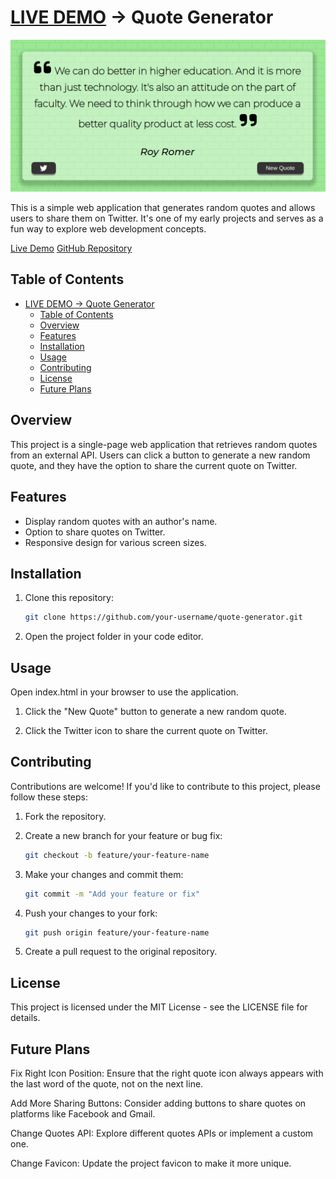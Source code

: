 # [LIVE DEMO](https://shcoobz.github.io/quote-generator/) -> Quote Generator

![Quote Generator](img/screenshot.png)

This is a simple web application that generates random quotes and allows users to share them on Twitter. It's one of my early projects and serves as a fun way to explore web development concepts.

[Live Demo](https://shcoobz.github.io/quote-generator/)
[GitHub Repository](https://github.com/Shcoobz/quote-generator)

## Table of Contents

- [LIVE DEMO -\> Quote Generator](#live-demo---quote-generator)
  - [Table of Contents](#table-of-contents)
  - [Overview](#overview)
  - [Features](#features)
  - [Installation](#installation)
  - [Usage](#usage)
  - [Contributing](#contributing)
  - [License](#license)
  - [Future Plans](#future-plans)

## Overview

This project is a single-page web application that retrieves random quotes from an external API. Users can click a button to generate a new random quote, and they have the option to share the current quote on Twitter.

## Features

- Display random quotes with an author's name.
- Option to share quotes on Twitter.
- Responsive design for various screen sizes.

## Installation

1. Clone this repository:

   ```bash
   git clone https://github.com/your-username/quote-generator.git
   ```

2. Open the project folder in your code editor.

## Usage

Open index.html in your browser to use the application.

1. Click the "New Quote" button to generate a new random quote.

2. Click the Twitter icon to share the current quote on Twitter.

## Contributing

Contributions are welcome! If you'd like to contribute to this project, please follow these steps:

1. Fork the repository.

2. Create a new branch for your feature or bug fix:

   ```bash
   git checkout -b feature/your-feature-name
   ```

3. Make your changes and commit them:

   ```bash
   git commit -m "Add your feature or fix"
   ```

4. Push your changes to your fork:

   ```bash
   git push origin feature/your-feature-name
   ```

5. Create a pull request to the original repository.

## License

This project is licensed under the MIT License - see the LICENSE file for details.

## Future Plans

Fix Right Icon Position: Ensure that the right quote icon always appears with the last word of the quote, not on the next line.

Add More Sharing Buttons: Consider adding buttons to share quotes on platforms like Facebook and Gmail.

Change Quotes API: Explore different quotes APIs or implement a custom one.

Change Favicon: Update the project favicon to make it more unique.
